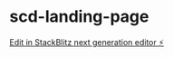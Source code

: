 # scd-landing-page

[Edit in StackBlitz next generation editor ⚡️](https://stackblitz.com/~/github.com/gumoises94/scd-landing-page)